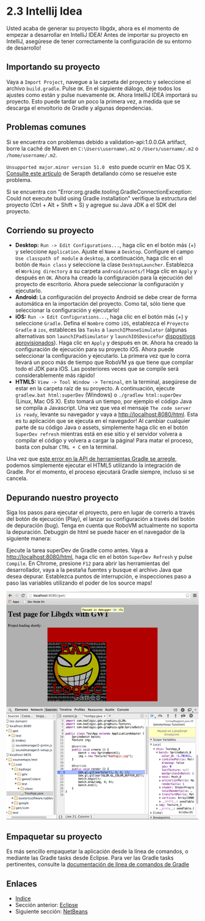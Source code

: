 # 2.3 Intellij Idea

Usted acaba de generar su proyecto libgdx, ahora es el momento de empezar a desarrollar en IntelliJ IDEA! Antes de importar su proyecto en IntelliJ, asegúrese de tener correctamente la configuración de su entorno de desarrollo!

## Importando su proyecto

Vaya a `Import Project`, navegue a la carpeta del proyecto y seleccione el archivo `build.gradle`. Pulse `OK`. En el siguiente diálogo, deje todos los ajustes como están y pulse nuevamente `OK`. Ahora IntelliJ IDEA importará su proyecto. Esto puede tardar un poco la primera vez, a medida que se descarga el envoltorio de Gradle y algunas dependencias.

## Problemas comunes 

Si se encuentra con problemas debido a validation-api:1.0.0.GA artifact, borre la caché de Maven en `C:\Users\username\.m2` o `/Users/username/.m2` o `/home/username/.m2`.

`Unsupported major.minor version 51.0 ` esto puede ocurrir en Mac OS X. [Consulte este artículo](http://www.gamefromscratch.com/post/2014/04/03/Troubleshooting-IntelliJLibGDXRoboVMGradle-issues-on-Mac-OS.aspx) de Serapth detallando cómo se resuelve este problema.

Si se encuentra con  "Error:org.gradle.tooling.GradleConnectionException: Could not execute build using Gradle installation" verifique la estructura del proyecto (Ctrl + Alt + Shift + S) y agregue su Java JDK a el SDK del proyecto.

## Corriendo su proyecto

- **Desktop:** `Run -> Edit Configurations...`, haga clic en el botón más (+) y seleccione `Application`. Ajuste el `Name` a `Desktop`. Configure el campo `Use classpath of module` a `desktop`, a continuación, haga clic en el botón de `Main class` y seleccione la clase `DesktopLauncher`. Establezca el `Working directory` a su carpeta `android/assets/`! Haga clic en `Apply` y después en `OK`. Ahora ha creado la configuración para la ejecución del proyecto de escritorio. Ahora puede seleccionar la configuración y ejecutarlo.
- **Android:** La configuración del proyecto Android se debe crear de forma automática en la importación del proyecto. Como tal, sólo tiene que seleccionar la configuración y ejecutarlo!
- **iOS:** `Run -> Edit Configurations...`, haga clic en el botón más (+) y seleccione `Gradle`. Defina el `Nombre` como `iOS`, establezca el `Proyecto Gradle` a `ios`, estableces las `Tasks` a `launchIPhoneSimulator` (algunas alternativas son `launchIPadSimulator` y `launchIOSDevicefor` [dispositivos aprovisionados](https://developer.apple.com/library/ios/documentation/ToolsLanguages/Conceptual/YourFirstAppStoreSubmission/ProvisionYourDevicesforDevelopment/ProvisionYourDevicesforDevelopment.html)). Haga clic en `Apply` y después en `OK`. Ahora ha creado la configuración de ejecución para su proyecto iOS. Ahora puede seleccionar la configuración y ejecutarlo. La primera vez que lo corra llevará un poco más de tiempo que RoboVM ya que tiene que compilar todo el JDK para iOS. Las posteriores veces que se compile será considerablemente más rápido!
- **HTML5:** `View -> Tool Window -> Terminal`, en la terminal, asegúrese de estar en la carpeta raíz de su proyecto. A continuación, ejecute `gradlew.bat html:superDev` (Windows) o `./gradlew html:superDev` (Linux, Mac OS X). Esto tomará un tiempo, por ejemplo el código Java se compila a Javascript. Una vez que vea el mensaje `The code server is ready`, levante su navegador y vaya a [http://localhost:8080/html](http://localhost:8080/html). Esta es tu aplicación que se ejecuta en el navegador! Al cambiar cualquier parte de su código Java o assets, simplemente haga clic en el botón `SuperDev refresh` mientras está en ese sitio y el servidor volvera a compilar el código y volvera a cargar la página! Para matar el proceso, basta con pulsar `CTRL + C` en la terminal.

Una vez que [este error en la API de herramientas Gradle se arregle](http://issues.gradle.org/browse/GRADLE-1539), podemos simplemente ejecutar el HTML5 utilizando la integración de Gradle. Por el momento, el proceso ejecutará Gradle siempre, incluso si se cancela.

## Depurando nuestro proyecto

Siga los pasos para ejecutar el proyecto, pero en lugar de correrlo a través del botón de ejecución (Play), el lanzar su configuración a través del botón de depuración (bug). Tenga en cuenta que RoboVM actualmente no soporta la depuración. Debuggin de html se puede hacer en el navegador de la siguiente manera:

Ejecute la tarea superDev de Gradle como antes. Vaya a [http://localhost:8080/html](http://localhost:8080/html), haga clic en el botón `SuperDev Refresh` y pulse `Compile`. En Chrome, presione `F12` para abrir las herramientas del desarrollador, vaya a la pestaña fuentes y busque el archivo Java que desea depurar. Establezca puntos de interrupción, e inspecciones paso a paso las variables utilizando el poder de los source maps!

![Depurar en Eclipse](./images/configuracion/2.2.2.png)

## Empaquetar su proyecto

Es más sencillo empaquetar la aplicación desde la línea de comandos, o mediante las Gradle tasks desde Eclipse. Para ver las Gradle tasks pertinentes, consulte la [documentación de línea de comandos de Gradle](https://github.com/libgdx/libgdx/wiki/Gradle-on-the-Commandline)

## Enlaces

- [Indice](preface.md)
- Sección anterior: [Eclipse](02.2.md)
- Siguiente sección: [NetBeans](02.4.md)
